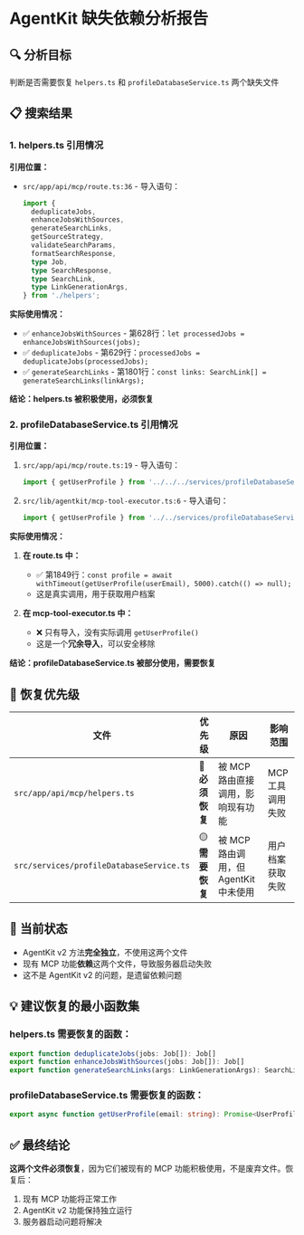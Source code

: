 # AgentKit 缺失依赖分析报告

## 🔍 分析目标
判断是否需要恢复 `helpers.ts` 和 `profileDatabaseService.ts` 两个缺失文件

## 📋 搜索结果

### 1. helpers.ts 引用情况

**引用位置：**
- `src/app/api/mcp/route.ts:36` - 导入语句：
  ```typescript
  import {
    deduplicateJobs,
    enhanceJobsWithSources,
    generateSearchLinks,
    getSourceStrategy,
    validateSearchParams,
    formatSearchResponse,
    type Job,
    type SearchResponse,
    type SearchLink,
    type LinkGenerationArgs,
  } from './helpers';
  ```

**实际使用情况：**
- ✅ `enhanceJobsWithSources` - 第628行：`let processedJobs = enhanceJobsWithSources(jobs);`
- ✅ `deduplicateJobs` - 第629行：`processedJobs = deduplicateJobs(processedJobs);`
- ✅ `generateSearchLinks` - 第1801行：`const links: SearchLink[] = generateSearchLinks(linkArgs);`

**结论：helpers.ts 被积极使用，必须恢复**

### 2. profileDatabaseService.ts 引用情况

**引用位置：**
1. `src/app/api/mcp/route.ts:19` - 导入语句：
   ```typescript
   import { getUserProfile } from '../../../services/profileDatabaseService';
   ```

2. `src/lib/agentkit/mcp-tool-executor.ts:6` - 导入语句：
   ```typescript
   import { getUserProfile } from '../../services/profileDatabaseService';
   ```

**实际使用情况：**

1. **在 route.ts 中：**
   - ✅ 第1849行：`const profile = await withTimeout(getUserProfile(userEmail), 5000).catch(() => null);`
   - 这是真实调用，用于获取用户档案

2. **在 mcp-tool-executor.ts 中：**
   - ❌ 只有导入，没有实际调用 `getUserProfile()`
   - 这是一个**冗余导入**，可以安全移除

**结论：profileDatabaseService.ts 被部分使用，需要恢复**

## 🎯 恢复优先级

| 文件 | 优先级 | 原因 | 影响范围 |
|------|--------|------|----------|
| `src/app/api/mcp/helpers.ts` | 🔴 **必须恢复** | 被 MCP 路由直接调用，影响现有功能 | MCP 工具调用失败 |
| `src/services/profileDatabaseService.ts` | 🟡 **需要恢复** | 被 MCP 路由调用，但 AgentKit 中未使用 | 用户档案获取失败 |

## 🚨 当前状态
- AgentKit v2 方法**完全独立**，不使用这两个文件
- 现有 MCP 功能**依赖**这两个文件，导致服务器启动失败
- 这不是 AgentKit v2 的问题，是遗留依赖问题

## 💡 建议恢复的最小函数集

### helpers.ts 需要恢复的函数：
```typescript
export function deduplicateJobs(jobs: Job[]): Job[]
export function enhanceJobsWithSources(jobs: Job[]): Job[]
export function generateSearchLinks(args: LinkGenerationArgs): SearchLink[]
```

### profileDatabaseService.ts 需要恢复的函数：
```typescript
export async function getUserProfile(email: string): Promise<UserProfile | null>
```

## ✅ 最终结论
**这两个文件必须恢复**，因为它们被现有的 MCP 功能积极使用，不是废弃文件。恢复后：
1. 现有 MCP 功能将正常工作
2. AgentKit v2 功能保持独立运行
3. 服务器启动问题将解决
